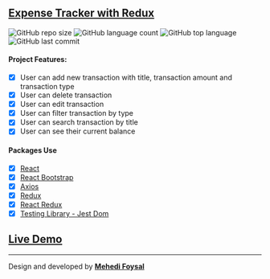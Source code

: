 ## [Expense Tracker with Redux](https://mf-redux-expense-tracker.netlify.app/)

![GitHub repo size](https://img.shields.io/github/repo-size/MF-Redux-Projects/Expense-Tracker-with-Redux?style=plastic)
![GitHub language count](https://img.shields.io/github/languages/count/MF-Redux-Projects/Expense-Tracker-with-Redux?style=plastic)
![GitHub top language](https://img.shields.io/github/languages/top/MF-Redux-Projects/Expense-Tracker-with-Redux?style=plastic)
![GitHub last commit](https://img.shields.io/github/last-commit/MF-Redux-Projects/Expense-Tracker-with-Redux?color=red&style=plastic)


#### Project Features:

- [x] User can add new transaction with title, transaction amount and transaction type
- [x] User can delete transaction
- [x] User can edit transaction
- [x] User can filter transaction by type
- [x] User can search transaction by title
- [x] User can see their current balance

#### Packages Use
- [x] [React](https://reactjs.org/)
- [x] [React Bootstrap](https://react-bootstrap.github.io/)
- [x] [Axios](https://axios-http.com/docs/intro)
- [x] [Redux](https://redux.js.org/)
- [x] [React Redux](https://react-redux.js.org/)
- [x] [Testing Library - Jest Dom](https://testing-library.com/docs/ecosystem-jest-dom/)

## [Live Demo](https://mf-redux-expense-tracker.netlify.app/)

---
Design and developed by **[Mehedi Foysal](https://github.com/mehedifoysal)**